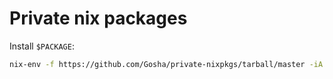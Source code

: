 # Private nix packages

Install `$PACKAGE`:

```bash
nix-env -f https://github.com/Gosha/private-nixpkgs/tarball/master -iA $PACKAGE
```
